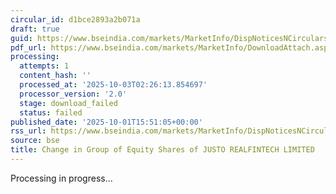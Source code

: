 ```yaml
---
circular_id: d1bce2893a2b071a
draft: true
guid: https://www.bseindia.com/markets/MarketInfo/DispNoticesNCirculars.aspx?Noticeid={25FA26DD-A668-4515-AA5F-6EA823C25DC3}&noticeno=20251001-79&dt=10/01/2025&icount=79&totcount=83&flag=0
pdf_url: https://www.bseindia.com/markets/MarketInfo/DownloadAttach.aspx?id=20251001-79&attachedId=
processing:
  attempts: 1
  content_hash: ''
  processed_at: '2025-10-03T02:26:13.854697'
  processor_version: '2.0'
  stage: download_failed
  status: failed
published_date: '2025-10-01T15:51:05+00:00'
rss_url: https://www.bseindia.com/markets/MarketInfo/DispNoticesNCirculars.aspx?Noticeid={25FA26DD-A668-4515-AA5F-6EA823C25DC3}&noticeno=20251001-79&dt=10/01/2025&icount=79&totcount=83&flag=0
source: bse
title: Change in Group of Equity Shares of JUSTO REALFINTECH LIMITED
---
```


Processing in progress...